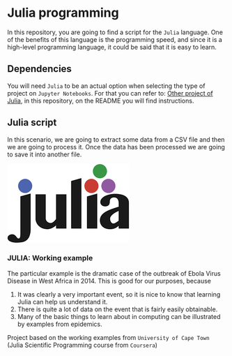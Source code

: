 # Julia programming

In this repository, you are going to find a script for the `Julia` language.
One of the benefits of this language is the programming speed, and since it is a high-level programming language, it could be said that it is easy to learn.

## Dependencies

You will need `Julia` to be an actual option when selecting the type of project on `Jupyter Notebooks`. For that you can refer to: [Other project of Julia](https://github.com/miguelestradam36/running-julia-project), in this repository, on the README you will find instructions.

## Julia script

In this scenario, we are going to extract some data from a CSV file and then we are going to process it. Once the data has been processed we are going to save it into another file.

!["Image"](logo.png)

### JULIA: Working example
The particular example is the dramatic case of the outbreak of Ebola Virus Disease in West Africa in 2014. This is good for our purposes, because 
1. It was clearly a very important event, so it is nice to know that learning Julia can help us understand it.
2. There is quite a lot of data on the event that is fairly easily obtainable.
3. Many of the basic things to learn about in computing can be illustrated by examples from epidemics.

Project based on the working examples from `University of Cape Town` (Julia Scientific Programming course from `Coursera`)